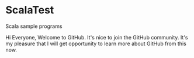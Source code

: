 # ScalaTest
Scala sample programs

Hi Everyone,
Welcome to GitHub. It's nice to join the GitHub community.
It's my pleasure that I will get opportunity to learn more about GitHub from this now.
